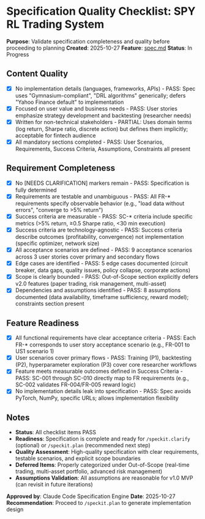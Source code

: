 # Specification Quality Checklist: SPY RL Trading System

**Purpose**: Validate specification completeness and quality before proceeding to planning
**Created**: 2025-10-27
**Feature**: [spec.md](../spec.md)
**Status**: In Progress

## Content Quality

- [x] No implementation details (languages, frameworks, APIs) - PASS: Spec uses "Gymnasium-compliant", "DRL algorithms" generically; defers "Yahoo Finance default" to implementation
- [x] Focused on user value and business needs - PASS: User stories emphasize strategy development and backtesting (researcher needs)
- [x] Written for non-technical stakeholders - PARTIAL: Uses domain terms (log return, Sharpe ratio, discrete action) but defines them implicitly; acceptable for fintech audience
- [x] All mandatory sections completed - PASS: User Scenarios, Requirements, Success Criteria, Assumptions, Constraints all present

## Requirement Completeness

- [x] No [NEEDS CLARIFICATION] markers remain - PASS: Specification is fully determined
- [x] Requirements are testable and unambiguous - PASS: All FR-* requirements specify observable behavior (e.g., "load data without errors", "converge to >5% return")
- [x] Success criteria are measurable - PASS: SC-* criteria include specific metrics (>5% return, ≥0.5 Sharpe ratio, <30 min execution)
- [x] Success criteria are technology-agnostic - PASS: Success criteria describe outcomes (profitability, convergence) not implementation (specific optimizer, network size)
- [x] All acceptance scenarios are defined - PASS: 9 acceptance scenarios across 3 user stories cover primary and secondary flows
- [x] Edge cases are identified - PASS: 5 edge cases documented (circuit breaker, data gaps, quality issues, policy collapse, corporate actions)
- [x] Scope is clearly bounded - PASS: Out-of-Scope section explicitly defers v2.0 features (paper trading, risk management, multi-asset)
- [x] Dependencies and assumptions identified - PASS: 8 assumptions documented (data availability, timeframe sufficiency, reward model); constraints section present

## Feature Readiness

- [x] All functional requirements have clear acceptance criteria - PASS: Each FR-* corresponds to user story acceptance scenario (e.g., FR-001 to US1 scenario 1)
- [x] User scenarios cover primary flows - PASS: Training (P1), backtesting (P2), hyperparameter exploration (P3) cover core researcher workflows
- [x] Feature meets measurable outcomes defined in Success Criteria - PASS: SC-001 through SC-010 directly map to FR requirements (e.g., SC-002 validates FR-004/FR-005 reward logic)
- [x] No implementation details leak into specification - PASS: Spec avoids PyTorch, NumPy, specific URLs; allows implementation flexibility

## Notes

- **Status**: All checklist items PASS
- **Readiness**: Specification is complete and ready for `/speckit.clarify` (optional) or `/speckit.plan` (recommended next step)
- **Quality Assessment**: High-quality specification with clear requirements, testable scenarios, and explicit scope boundaries
- **Deferred Items**: Properly categorized under Out-of-Scope (real-time trading, multi-asset portfolio, advanced risk management)
- **Assumptions Validation**: All assumptions are reasonable for v1.0 MVP (can revisit in future iterations)

**Approved by**: Claude Code Specification Engine
**Date**: 2025-10-27
**Recommendation**: Proceed to `/speckit.plan` to generate implementation design
